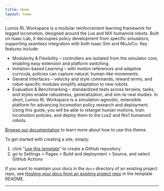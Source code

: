 ```yaml
---
title: Home
layout: home
---
```


Lumos RL Workspace is a modular reinforcement learning framework for legged locomotion, designed around the Lus and NIX humanoid robots.
Built on Isaac Lab, it decouples policy development from specific simulators, supporting seamless integration with both Isaac Sim and MuJoCo.
Key features include:
- Modularity & Flexibility – controllers are isolated from the simulator core, enabling easy extension and platform switching.
- Imitation-based Learning – with motion references and adaptive curricula, policies can capture natural, human-like movements.
- General Interfaces – velocity and style commands, reward terms, and robot-specific modules simplify adaptation to new robots.
- Evaluation & Benchmarking – standardized tests across terrains, tasks, and styles enable robustness, generalization, and sim-to-real studies.
In short, Lumos RL Workspace is a simulation-agnostic, extensible platform for advancing locomotion policy research and deployment.
Using this guide, you will be able to  retarget human motions, train locomotion policies, and deploy them to the Lus2 and Nix1 humanoid robots.

[Browse our documentation][Just the Docs] to learn more about how to use this theme.

To get started with creating a site, simply:

1. click "[use this template]" to create a GitHub repository
2. go to Settings > Pages > Build and deployment > Source, and select GitHub Actions

If you want to maintain your docs in the `docs` directory of an existing project repo, see [Hosting your docs from an existing project repo](https://github.com/just-the-docs/just-the-docs-template/blob/main/README.md#hosting-your-docs-from-an-existing-project-repo) in the template README.

----

[^1]: [It can take up to 10 minutes for changes to your site to publish after you push the changes to GitHub](https://docs.github.com/en/pages/setting-up-a-github-pages-site-with-jekyll/creating-a-github-pages-site-with-jekyll#creating-your-site).

[Just the Docs]: https://just-the-docs.github.io/just-the-docs/
[GitHub Pages]: https://docs.github.com/en/pages
[README]: https://github.com/just-the-docs/just-the-docs-template/blob/main/README.md
[Jekyll]: https://jekyllrb.com
[GitHub Pages / Actions workflow]: https://github.blog/changelog/2022-07-27-github-pages-custom-github-actions-workflows-beta/
[use this template]: https://github.com/just-the-docs/just-the-docs-template/generate






